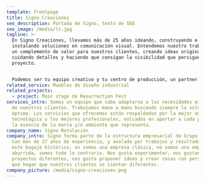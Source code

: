 ```yaml
---
template: frontpage
title: Signo Creaciones
seo_description: Portada de Signo, texto de SEO
seo_image: /media/ls.jpg
tagline: >-
  En Signo Creaciones, llevamos más de 25 años ideando, construyendo e
  instalando soluciones en comunicación visual. Entendemos nuestro trabajo como
  un complemento de valor para nuestros clientes, creando ideas originales,
  cuidando detalles y haciendo que consigan la visibilidad que persiguen en cada
  proyecto.


  Podemos ser tu equipo creativo y tu centro de producción, un partner en el que puedes volcar tus necesidades de ambientación y desarrollo de todo tipo de soluciones visuales, utilizando todo tipo de materiales de máxima calidad y adaptados a cada producción.
related_service: Muebles de diseño industrial
related_projects:
  - project: Main stage de Resurrection Fest
services_intro: Somos un equipo que sabe adaptarse a las necesidades específicas
  de nuestros clientes. Trabajamos mano a mano buscando siempre la solución
  óptima. Los servicios que ofrecemos están respaldados por la mejor equipación
  tecnológica y los mejores profesionales, volcados en aportar a cada proyecto
  la esencia de la marca y/o ambiente que representa.
company_name: Signo Rotulación
company_intro: Signo forma parte de la estructura empresarial de Grupo Futures.
  Con mas de 27 años de experiencia, y avalada por trabajos y resultados. Pese a
  este bagaje histórico, no somos una empresa clásica, no somos una empresa
  aburrida, somos todo lo contrario. Nos gusta experimentar, nos gustan los
  proyectos diferentes, nos gusta proponer ideas y crear cosas con personalidad
  que hagan que nuestros clientes se sientan diferentes.
company_picture: /media/signo-creaciones.png
---
```

